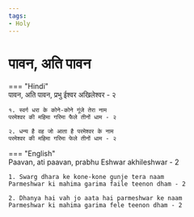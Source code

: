 ```yaml
---
tags:
- Holy
---
```


# पावन, अति पावन  

=== "Hindi"  
    पावन, अति पावन, प्रभु ईश्वर अखिलेश्वर - २  

    १. स्वर्ग धरा के कोने-कोने गूंजे तेरा नाम  
    परमेश्वर की महिमा गरिमा फैले तीनों धाम - २  

    २. धन्य है वह जो आता है परमेश्वर के नाम  
    परमेश्वर की महिमा गरिमा फेले तीनों धाम - २  

=== "English"  
    Paavan, ati paavan, prabhu Eshwar akhileshwar - 2  

    1. Swarg dhara ke kone-kone gunje tera naam  
    Parmeshwar ki mahima garima faile teenon dham - 2  

    2. Dhanya hai vah jo aata hai parmeshwar ke naam  
    Parmeshwar ki mahima garima fele teenon dham - 2